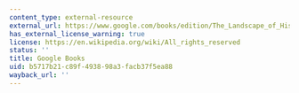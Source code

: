 ```yaml
---
content_type: external-resource
external_url: https://www.google.com/books/edition/The_Landscape_of_History/ykz1vUT-CWEC?hl=en&gbpv=1
has_external_license_warning: true
license: https://en.wikipedia.org/wiki/All_rights_reserved
status: ''
title: Google Books
uid: b5717b21-c89f-4938-98a3-facb37f5ea88
wayback_url: ''
---
```

